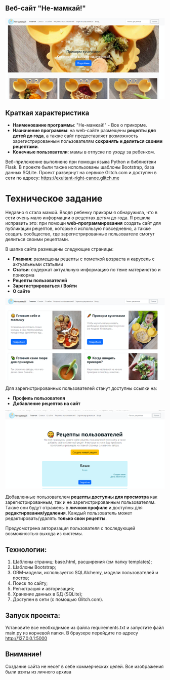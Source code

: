 Веб-сайт "Не-мамкай!"
---
<p align="center">
  <img src="/icon/logo.png"/>
</p>

## Краткая характеристика

* **Наименование программы**: "Не-мамкай!" - Все о прикорме.
* **Назначение программы**: на web-сайте размещены **рецепты для детей до года**, а также сайт предоставляет возможность зарегистрированным пользователям **сохранять и делиться своими рецептами**.
* **Конечные пользователи**: мамы в отпуске по уходу за ребенком.

Веб-приложение выполнено при помощи языка Python и библиотеки Flask. В проекте были также использованы 
шаблоны Bootstrap, база данных SQLite. Проект развернут на сервисе Glitch.com 
и доступен в сети по адресу: https://exultant-right-canoe.glitch.me

# Техническое задание

Недавно я стала мамой. Вводя ребенку прикорм я обнаружила, что в сети очень мало информации 
о рецептах детям до года. Я решила исправить это: при помощи **web-программирования** 
создать сайт для публикации рецептов, которые я использую повседневно, 
а также создать сообщество, где зарегистрированные пользователе смогут делиться своими рецептами.

В шапке сайта размещены следующие страницы:
* **Главная**: размещены рецепты с пометкой возраста и карусель с актуальными статьями
* **Статьи**: содержат актуальную информацию по теме материнство и прикорма
* **Рецепты пользователей**
* **Зарегистрироваться / Войти**
* **О сайте**

<p align="center">
  <img src="/icon/articles.png"/>
</p>

Для зарегистрированных пользователей станут доступны ссылки на:
* **Профиль пользователя**
* **Добавление рецептов на сайт**

<p align="center">
  <img src="/icon/recepies.png"/>
</p>

Добавленные пользователем **рецепты доступны для просмотра** как зарегистрированным, так и не
зарегистрированным пользователям. Также они будут отражены в **личном профиле** и доступны
для **редактирования/удаления**. Каждый пользователь может редактировать/удалять **только свои рецепты**.

Предусмотрена авторизация пользователя с последующей возможностью выхода из системы. 

## Технологии:

1. Шаблоны страниц: base.html, расширения (см папку templates);
2. Шаблоны Bootstrap;
3. ORM-модели, используется SQLAlchemy, модели пользователей и постов;
4. Поиск по сайту;
5. Регистрация и авторизация;
6. Хранение данных в БД (SQLite);
8. Доступен в сети (с помощью Glitch.com).

## Запуск проекта:

Установите все необходимое из файла requirements.txt и запустите файл main.py из корневой папки.
В браузере перейдите по адресу http://127.0.0.1:5000

## Внимание! 

Создание сайта не несет в себе коммерческих целей. Все изображения были взяты из личного архива




